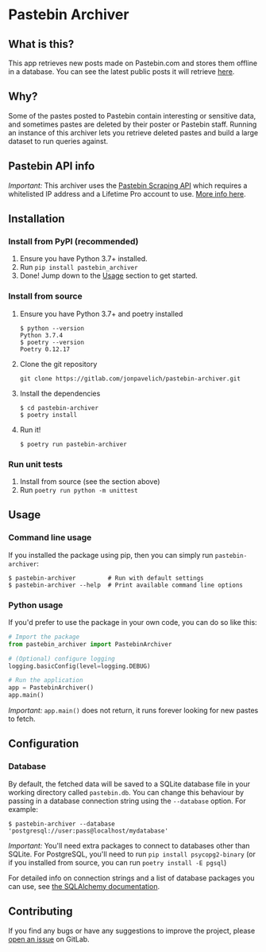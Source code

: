 # Pastebin Archiver
## What is this?
This app retrieves new posts made on Pastebin.com and stores them offline in a database. You can see the latest public posts it will retrieve [here](https://pastebin.com/archive).

## Why?
Some of the pastes posted to Pastebin contain interesting or sensitive data, and sometimes pastes are deleted by their poster or Pastebin staff. Running an instance of this archiver lets you retrieve deleted pastes and build a large dataset to run queries against.

## Pastebin API info
_Important:_ This archiver uses the [Pastebin Scraping API](https://pastebin.com/doc_scraping_api) which requires a whitelisted IP address and a Lifetime Pro account to use. [More info here](https://pastebin.com/faq#17).

## Installation
### Install from PyPI (recommended)
1. Ensure you have Python 3.7+ installed.
2. Run `pip install pastebin_archiver`
3. Done! Jump down to the [Usage](#usage) section to get started.

### Install from source
1. Ensure you have Python 3.7+ and poetry installed
    ```shell
    $ python --version
    Python 3.7.4
    $ poetry --version
    Poetry 0.12.17
    ```
2. Clone the git repository
    ```shell
    git clone https://gitlab.com/jonpavelich/pastebin-archiver.git 
    ```
3. Install the dependencies
    ```shell
    $ cd pastebin-archiver
    $ poetry install
    ``` 
4. Run it!
    ```shell
    $ poetry run pastebin-archiver
    ```

### Run unit tests
1. Install from source (see the section above)
2. Run `poetry run python -m unittest`

## Usage
### Command line usage
If you installed the package using pip, then you can simply run `pastebin-archiver`: 
```shell
$ pastebin-archiver         # Run with default settings
$ pastebin-archiver --help  # Print available command line options
```

### Python usage 
If you'd prefer to use the package in your own code, you can do so like this:
```python
# Import the package
from pastebin_archiver import PastebinArchiver

# (Optional) configure logging
logging.basicConfig(level=logging.DEBUG) 

# Run the application
app = PastebinArchiver()
app.main()
```
_Important:_ `app.main()` does not return, it runs forever looking for new pastes to fetch.

## Configuration
### Database
By default, the fetched data will be saved to a SQLite database file in your working directory called `pastebin.db`. You can change this behaviour by passing in a database connection string using the `--database` option. For example:
```shell
$ pastebin-archiver --database 'postgresql://user:pass@localhost/mydatabase'
```

_Important:_ You'll need extra packages to connect to databases other than SQLite.
For PostgreSQL, you'll need to run `pip install psycopg2-binary` (or if you installed from source, you can run `poetry install -E pgsql`)

For detailed info on connection strings and a list of database packages you can use, see [the SQLAlchemy documentation](https://docs.sqlalchemy.org/en/13/core/engines.html#database-urls).

## Contributing
If you find any bugs or have any suggestions to improve the project, please [open an issue](https://gitlab.com/jonpavelich/pastebin-archiver/issues/new) on GitLab.
